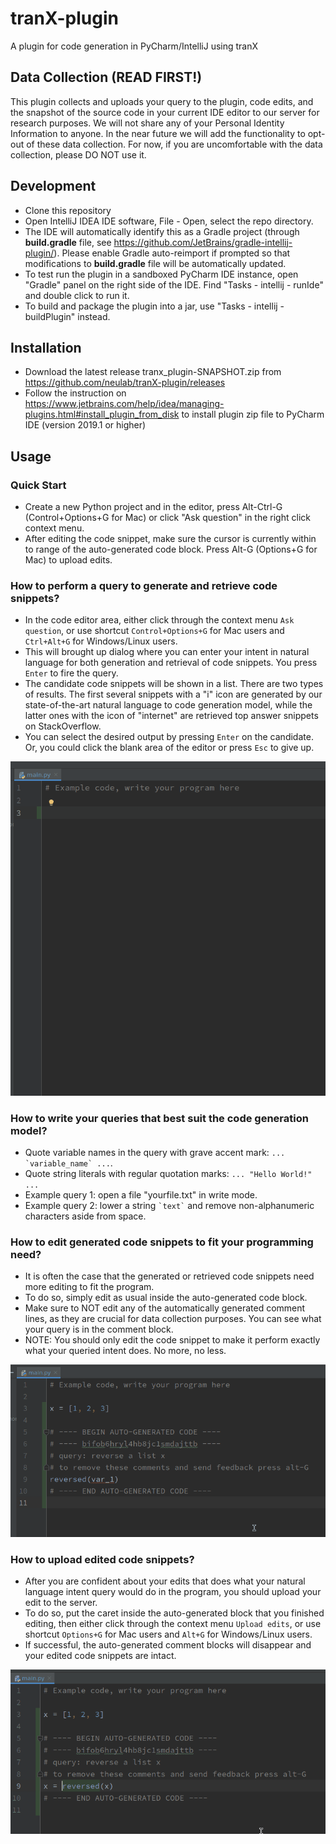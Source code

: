 # tranX-plugin
A plugin for code generation in PyCharm/IntelliJ using tranX

## Data Collection (READ FIRST!)
This plugin collects and uploads your query to the plugin, code edits, and the snapshot of the source code in your current IDE editor to our server for research purposes.
We will not share any of your Personal Identity Information to anyone.
In the near future we will add the functionality to opt-out of these data collection.
For now, if you are uncomfortable with the data collection, please DO NOT use it.

## Development
- Clone this repository
- Open IntelliJ IDEA IDE software, File - Open, select the repo directory.
- The IDE will automatically identify this as a Gradle project (through **build.gradle** file, see https://github.com/JetBrains/gradle-intellij-plugin/). Please enable Gradle auto-reimport if prompted so that modifications to **build.gradle** file will be automatically updated.
- To test run the plugin in a sandboxed PyCharm IDE instance, open "Gradle" panel on the right side of the IDE. Find "Tasks - intellij - runIde" and double click to run it.
- To build and package the plugin into a jar, use "Tasks - intellij - buildPlugin" instead.

## Installation
- Download the latest release tranx_plugin-SNAPSHOT.zip
 from https://github.com/neulab/tranX-plugin/releases
- Follow the instruction on https://www.jetbrains.com/help/idea/managing-plugins.html#install_plugin_from_disk to install plugin zip file to PyCharm IDE (version 2019.1 or higher)

## Usage

### Quick Start
- Create a new Python project and in the editor, press Alt-Ctrl-G (Control+Options+G for Mac) or click "Ask question" in the right click context menu.
- After editing the code snippet, make sure the cursor is currently within to range of the auto-generated code block. Press Alt-G (Options+G for Mac) to upload edits.

### How to perform a query to generate and retrieve code snippets?
- In the code editor area, either click through the context menu `Ask question`, or use shortcut `Control+Options+G` for Mac users and `Ctrl+Alt+G` for Windows/Linux users.
- This will brought up dialog where you can enter your intent in natural language for both generation and retrieval of code snippets. You press `Enter` to fire the query.
- The candidate code snippets will be shown in a list. There are two types of results. The first several snippets with a "i" icon are generated by our state-of-the-art natural language to code generation model, while the latter ones with the icon of "internet" are retrieved top answer snippets on StackOverflow.
- You can select the desired output by pressing `Enter` on the candidate. Or, you could click the blank area of the editor or press `Esc` to give up.

![](imgs/query.gif)

### How to write your queries that best suit the code generation model?
- Quote variable names in the query with grave accent mark: ``... `variable_name` ...``.
- Quote string literals with regular quotation marks: ``... "Hello World!" ...``
- Example query 1: open a file "yourfile.txt" in write mode.
- Example query 2: lower a string `` `text` `` and remove non-alphanumeric characters aside from space.


### How to edit generated code snippets to fit your programming need?
- It is often the case that the generated or retrieved code snippets need more editing to fit the program.
- To do so, simply edit as usual inside the auto-generated code block. 
- Make sure to NOT edit any of the automatically generated comment lines, as they are crucial for data collection purposes. You can see what your query is in the comment block.
- NOTE: You should only edit the code snippet to make it perform exactly what your queried intent does. No more, no less.

![](imgs/edit.gif)

### How to upload edited code snippets?
- After you are confident about your edits that does what your natural language intent query would do in the program, you should upload your edit to the server.
- To do so, put the caret inside the auto-generated block that you finished editing, then either click through the context menu `Upload edits`, or use shortcut `Options+G` for Mac users and `Alt+G` for Windows/Linux users.
- If successful, the auto-generated comment blocks will disappear and your edited code snippets are intact.

![](imgs/upload.gif)

